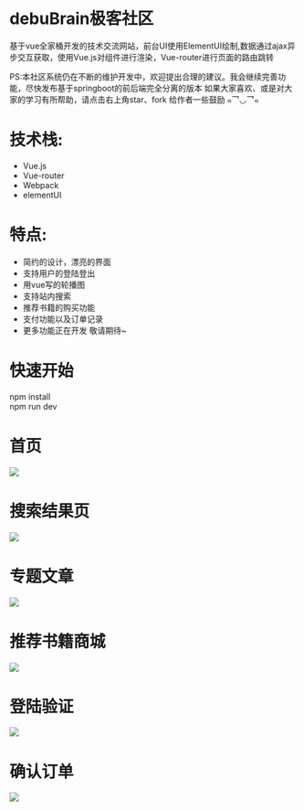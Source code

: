# debuBrain极客社区
  基于vue全家桶开发的技术交流网站，前台UI使用ElementUI绘制,数据通过ajax异步交互获取，使用Vue.js对组件进行渲染，Vue-router进行页面的路由跳转

  PS:本社区系统仍在不断的维护开发中，欢迎提出合理的建议。我会继续完善功能，尽快发布基于springboot的前后端完全分离的版本
  如果大家喜欢、或是对大家的学习有所帮助，请点击右上角star、fork 给作者一些鼓励  ๑乛◡乛๑

技术栈:
==== 
* Vue.js  <br/>
* Vue-router<br/>
* Webpack<br/>
* elementUI    
       
特点:
====
* 简约的设计，漂亮的界面 <br/>
* 支持用户的登陆登出 <br/>
* 用vue写的轮播图 <br/>
* 支持站内搜索 <br/>
* 推荐书籍的购买功能 <br/>
* 支付功能以及订单记录 <br/>
* 更多功能正在开发 敬请期待~

       
快速开始
 =====
npm install
<br/>
npm run dev



 首页
  ========
  ![](https://github.com/Ferrariznx/debuBrain/blob/master/static/index.png)
  
  搜索结果页
  ========
 ![](https://github.com/Ferrariznx/debuBrain/blob/master/static/result.png)
   
 专题文章
  ========
 ![](https://github.com/Ferrariznx/debuBrain/blob/master/static/article.png)
 
  推荐书籍商城
  ========
 ![](https://github.com/Ferrariznx/debuBrain/blob/master/static/shopbag.png)
 
 登陆验证
 ===
 ![](https://github.com/Ferrariznx/debuBrain/blob/master/static/log.png)
 
 确认订单
 ==
 ![](https://github.com/Ferrariznx/debuBrain/blob/master/111.png)
